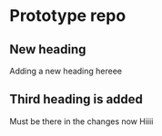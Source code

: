 # Prototype repo



## New heading
Adding a new heading hereee


## Third heading is added
Must be there in the changes now
Hiiii
